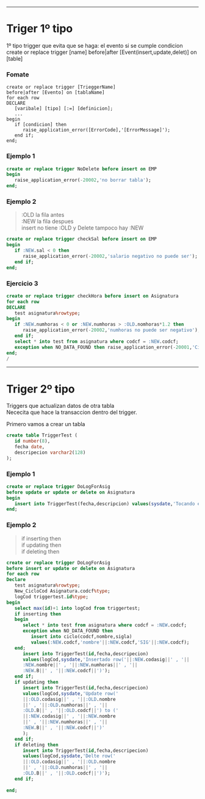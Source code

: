 ___
**Triger 1º tipo**  
======

1º tipo trigger que evita que se haga: el evento si se cumple condicion  
create or replace trigger [name] before|after [Event(insert,update,delet)] on [table] 
   
### **Fomate**

```
create or replace trigger [TrieggerName] 
before|after [Evento] on [tablaName]
for each row
DECLARE
   [varibale] [tipo] [:=] [definicion];
   ...
begin
   if [condicion] then
      raise_application_error([ErrorCode],'[ErrorMessage]');
   end if;
end;
```
### **Ejemplo 1**

```SQL
create or replace trigger NoDelete before insert on EMP
begin
   raise_application_error(-20002,'no borrar tabla');
end;
```

### **Ejemplo 2**

> :OLD la fila antes  
> :NEW la fila despues  
> insert no tiene :OLD y Delete tampoco hay :NEW  

```sql
create or replace trigger checkSal before insert on EMP
begin
   if :NEW.sal < 0 then
      raise_application_error(-20002,'salario negativo no puede ser');
   end if;
end;
```
  
### **Ejercicio 3**

```sql
create or replace trigger checkHora before insert on Asignatura
for each row
DECLARE
   test asignatura%rowtype;
begin
   if :NEW.numhoras < 0 or :NEW.numhoras > :OLD.nomhoras*1.2 then
      raise_application_error(-20002,'numhoras no puede ser negativo');
   end if;
   select * into test from asignatura where codcf = :NEW.codcf;
   exception when NO_DATA_FOUND then raise_application_error(-20001,'Ciclo no existen');
end;
/
```
___
**Triger 2º tipo**  
======

Triggers que actualizan datos de otra tabla  
Nececita que hace la transaccion dentro del trigger. 
  
Primero vamos a crear un tabla

```sql 
create table TriggerTest (
   id number(8),
   fecha date,
   descripecion varchar2(128)
);
```

### **Ejemplo 1**

```sql
create or replace trigger DoLogForAsig 
before update or update or delete on Asignatura
begin
   insert into TriggerTest(fecha,descripcion) values(sysdate,'Tocando el tabla Asignatura');
end;
```

### **Ejemplo 2**
> if inserting then  
> if updating then  
> if deleting then

```sql
create or replace trigger DoLogForAsig  
before insert or update or delete on Asignatura
for each row
Declare
   test asignatura%rowtype;
   New_CicloCod Asignatura.codcf%type;
   logCod triggertest.id%type;
begin
   select max(id)+1 into logCod from triggertest;
   if inserting then
   begin
      select * into test from asignatura where codcf = :NEW.codcf;
      exception when NO_DATA_FOUND then 
         insert into ciclo(codcf,nombre,sigla)
         values(:NEW.codcf,'nombre'||:NEW.codcf,'SIG'||:NEW.codcf);
   end;
      insert into TriggerTest(id,fecha,descripecion) 
      values(logCod,sysdate,'Insertado row('||:NEW.codasig||' , '||
      :NEW.nombre||' , '||:NEW.numhoras||' , '||
      :NEW.B||' , '||:NEW.codcf||')');
   end if;
   if updating then
      insert into TriggerTest(id,fecha,descripecion) 
      values(logCod,sysdate,'Update row('
      ||:OLD.codasig||' , '||:OLD.nombre
      ||' , '||:OLD.numhoras||' , '||
      :OLD.B||' , '||:OLD.codcf||') to ('
      ||:NEW.codasig||' , '||:NEW.nombre
      ||' , '||:NEW.numhoras||' , '||
      :NEW.B||' , '||:NEW.codcf||')'
      );
   end if;
   if deleting then
      insert into TriggerTest(id,fecha,descripecion) 
      values(logCod,sysdate,'Delte row('
      ||:OLD.codasig||' , '||:OLD.nombre
      ||' , '||:OLD.numhoras||' , '||
      :OLD.B||' , '||:OLD.codcf||')');
   end if;
   
end;
```
